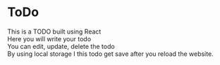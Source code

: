 # ToDo
This is a TODO built using React <br>
Here you will write your todo<br>
You can edit, update, delete the todo<br>
By using local storage I this todo get save after you reload the website.

